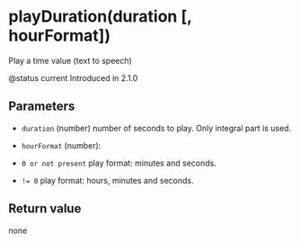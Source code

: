 # playDuration(duration [, hourFormat])



Play a time value (text to speech)

@status current Introduced in 2.1.0


## Parameters

* `duration` (number) number of seconds to play. Only integral part is used.

* `hourFormat` (number):
 * `0 or not present` play format: minutes and seconds.
 * `!= 0` play format: hours, minutes and seconds.



## Return value

none

